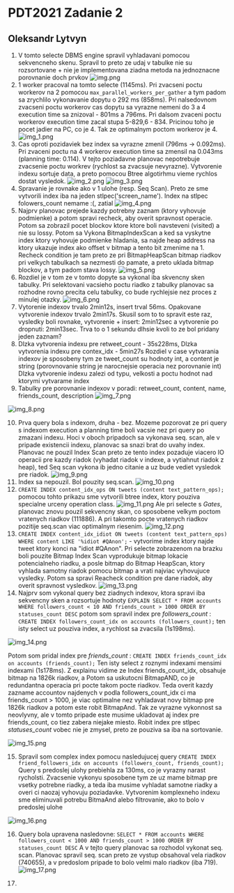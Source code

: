 # PDT2021 Zadanie 2
## Oleksandr Lytvyn

1. V tomto selecte DBMS engine spravil vyhladavani pomocou sekvencneho skenu. Spravil to preto 
ze udaj v tabulke nie su rozsortovane + nie je implementovana ziadna metoda na jednoznacne porovnanie
doch prvkov
![img.png](img.png)
2. 1 worker pracoval na tomto selecte (1145ms). Pri zvacseni poctu workerov na 2 pomocou 
`max_parallel_workers_per_gather` a tym padom sa zrychlilo vykonavanie dopytu o 292 ms (858ms). Pri nalsedovnom zvacseni
poctu workerov cas dopytu sa vyrazne nemeni do 3 a 4 execution time sa znizoval - 801ms a 796ms. Pri dalsom zvaceni poctu 
workerov execution time zacal stupa 5-829,6 - 834. Pricinou toho je pocet jadier na PC, co je 4. Tak ze optimalnym poctom
workerov je 4.
![img_1.png](img_1.png)
3. Cas oproti pozidaviek bez index sa vyrazne zmenil (796ms -> 0.092ms). Pri zvaceni poctu na 4 workerov execution time sa 
zmensil na 0.043ms (planning time: 0.114). V tejto poziadavne planovac nepotrebuje zvacsenie poctu workrev (rychlost sa 
zvacsuje nevyrazne). Vytvorenie indexu sortuje data, a preto pomocou Btree algotirhmu vieme rychlos dostat vysledok.
![img_2.png](img_2.png)
![img_3.png](img_3.png)
4. Spravanie je rovnake ako v 1 ulohe (resp. Seq Scan). Preto ze sme vytvorili index iba na jeden stlpec('screen_name').
Index na stlpec folowers_count nemame :(, zatial
![img_4.png](img_4.png)
5. Najprv planovac prejede kazdy potrebny zaznam (ktory vyhovuje podmienke) a potom spravi recheck, 
aby overit spravnost operacie. Potom sa zobrazil pocet blockov ktore ktore boli navsteveni (visited) a nie su lossy.
Potom sa Vykona BitmapIndexScan a ked sa vyskytne index ktory vyhovuje podmienke hladania, sa najde heap address na 
ktory ukazuje index ako offset v bitmap a tento bit zmenime na 1. Recheck condition je tam preto ze pri BitmapHeapScan
bitmap riadkov pri velkych tabulkach sa nezmesti do pamate, a preto uklada bitmap blockov, a tym padom stava lossy.
![img_5.png](img_5.png)
6. Rozdiel je v tom ze v tomto dopyte sa vykonal iba skvencny sken tabulky. Pri selektovani vacsieho poctu riadko z 
tabulky planovac sa rozhodne rovno precita celu tabulky, co bude rychlejsie nez proces z minulej otazky.
![img_6.png](img_6.png)
7. Vytorenie indexov trvalo 2min12s, insert trval 56ms. Opakovane vytvorenie indexov trvalo 2min17s. Skusil som to
to spravit este raz, vysledky boli rovnake, vytvorenie + insert: 2min12sec a vytvorenie po dropnuti: 2min13sec. Trva 
to o 1 sekundu dlhsie kvoli to ze bol pridany jeden zaznam? 
8. Dlzka vytvorenia indexu pre retweet_count - 35s228ms, Dlzka vytvorenia indexu pre contex_idx - 5min27s
Rozdiel v case vytvarania indexov je sposobeny tym ze tweet_count su hodnoty int, a content je string 
(porovnovanie string je narocnejsie operacia nez porovnanie int) Dlzka vytvorenie indexu zalezi od typu, velkosti a poctu 
hodnot nad ktorymi vytvarame index
9. Tabulky pre porovnanie indexov v poradi: retweet_count, content, name, friends_count, description
![img_7.png](img_7.png)

![img_8.png](img_8.png)

10. Prva query bola s indexom, druha - bez. Mozeme pozorovat ze pri query s indexom execution a planning time boli vacsie
nez pri query po zmazani indexu. Hoci v oboch pripadoch sa vykonava seq. scan, ale v pripade existencii indexu, planovac sa
snazi brat do uvahy index. Planovac ne pouzil Index Scan preto ze tento index pozaduje viacero IO operacii pre kazdy riadok
(vyhadat riadok v indexe, a vytiahnut riadok z heap), ted Seq scan vykona ib jedno citanie a uz bude vediet vysledok pre 
riadok.
![img_9.png](img_9.png)
11. Index sa nepouzil. Bol pouzity seq.scan. 
![img_10.png](img_10.png)
12. `CREATE INDEX content_idx_ops ON tweets (content text_pattern_ops);` pomocou tohto prikazu sme vytvorili 
btree index, ktory pouziva specialne urceny operation class.
![img_11.png](img_11.png) 
Ale pri selecte s _Gates_, planovac  znovu pouzil sekvencny skan, co sposobene velkym poctom vratenych riadkov (111886).
A pri takomto pocte vratenych riadkov pozitije seq.scan viac optimalnym riesenim. 
![img_12.png](img_12.png)
13. `CREATE INDEX content_idx_idiot ON tweets (content text_pattern_ops) WHERE content LIKE '%idiot #QAnon';` - vytvorime
index ktory najde tweet ktory konci na "idiot #QAnon". Pri selecte zobrazenom na brazku boli pouzite Bitmap Index 
Scan vyprodukuje bitmap lokacie potencialneho riadku, a posle bitmap do Bitmap HeapScan, ktory vyhlada samotny riadok pomocu
bitmap a vrati najviac vyhovujuce vysledky. Potom sa spravi Reacheck condition pre
dane riadok, aby overit spravnost vysledkov.
![img_13.png](img_13.png)
14. Najprv som vykonal query bez ziadnych indexov, ktora spravi iba sekvencny sken a rozsortuje hodnoty
`EXPLAIN SELECT * FROM accounts WHERE followers_count < 10 AND friends_count > 1000 ORDER BY statuses_count DESC`
potom som spravil index pre _followers_count_ : `CREATE INDEX followers_count_idx on accounts (followers_count);` 
ten isty select uz pouziva index, a rychlost sa zvacsila (1s198ms).

![img_14.png](img_14.png)

Potom som pridal index pre _friends_count_ : `CREATE INDEX friends_count_idx on accounts (friends_count);` 
Ten isty select z roznymi indexami mensimi indexami (1s178ms). Z explainu vidime ze Index friends_count_idx, obsahuje
bitmap na 1826k riadkov, a Potom sa uskutocni BitmapAND, co je redundantna operacia pri pocte takom pocte riadkov.
Teda overit kazdy zazname accountov najdenych v podla followers_count_idx ci ma friends_count > 1000, je viac optimalne
nez vyhladavat novy bitmap pre 1826k riadkov a potom este robit BitmapAnd. Tak ze vyrazne vykonnost sa neovlyvny, ale 
v tomto pripade este musime ukladovat aj index pre friends_count, co tiez zabera niejake miesto.
Robit index pre stlpec _statuses_count_ vobec nie je zmysel, preto ze pouziva sa iba na sortovanie.

![img_15.png](img_15.png)

15. Spravil som complex index pomocu nasledujucej query `CREATE INDEX friend_followers_idx on accounts (followers_count, friends_count);`
Query s predoslej ulohy prebiehla za 130ms, co je vyrazny narast rycholsti. Zvacsenie vykonyu sposobene tym ze uz mame bitmap pre
vsetky potrebne riadky, a teda iba musime vyhladat samotne riadky a overi ci naozaj vyhovuju poziadavke. Vytvorenim komplexneho indexu
sme eliminuvali potrebu BitmaAnd alebo filtrovanie, ako to bolo v predoslej ulohe


![img_16.png](img_16.png)

16. Query bola upravena nasledovne: `SELECT * FROM accounts WHERE followers_count < 1000 AND friends_count > 1000 ORDER BY statuses_count DESC`
A v tejto query planovac sa rozhodol vykonat seq. scan. Planovac spravil seq. scan preto ze vystup obsahoval vela riadkov (740655),
a v predoslom pripade to bolo  velmi malo riadkov (iba 719).
![img_17.png](img_17.png)

17. 